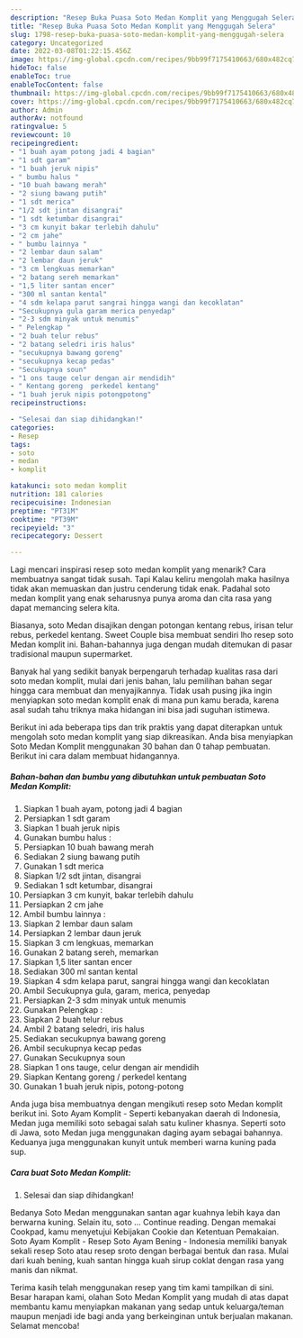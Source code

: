 ```yaml
---
description: "Resep Buka Puasa Soto Medan Komplit yang Menggugah Selera"
title: "Resep Buka Puasa Soto Medan Komplit yang Menggugah Selera"
slug: 1798-resep-buka-puasa-soto-medan-komplit-yang-menggugah-selera
category: Uncategorized
date: 2022-03-08T01:22:15.456Z
image: https://img-global.cpcdn.com/recipes/9bb99f7175410663/680x482cq70/soto-medan-komplit-foto-resep-utama.jpg
hideToc: false
enableToc: true
enableTocContent: false
thumbnail: https://img-global.cpcdn.com/recipes/9bb99f7175410663/680x482cq70/soto-medan-komplit-foto-resep-utama.jpg
cover: https://img-global.cpcdn.com/recipes/9bb99f7175410663/680x482cq70/soto-medan-komplit-foto-resep-utama.jpg
author: Admin
authorAv: notfound
ratingvalue: 5
reviewcount: 10
recipeingredient:
- "1 buah ayam potong jadi 4 bagian"
- "1 sdt garam"
- "1 buah jeruk nipis"
- " bumbu halus "
- "10 buah bawang merah"
- "2 siung bawang putih"
- "1 sdt merica"
- "1/2 sdt jintan disangrai"
- "1 sdt ketumbar disangrai"
- "3 cm kunyit bakar terlebih dahulu"
- "2 cm jahe"
- " bumbu lainnya "
- "2 lembar daun salam"
- "2 lembar daun jeruk"
- "3 cm lengkuas memarkan"
- "2 batang sereh memarkan"
- "1,5 liter santan encer"
- "300 ml santan kental"
- "4 sdm kelapa parut sangrai hingga wangi dan kecoklatan"
- "Secukupnya gula garam merica penyedap"
- "2-3 sdm minyak untuk menumis"
- " Pelengkap "
- "2 buah telur rebus"
- "2 batang seledri iris halus"
- "secukupnya bawang goreng"
- "secukupnya kecap pedas"
- "Secukupnya soun"
- "1 ons tauge celur dengan air mendidih"
- " Kentang goreng  perkedel kentang"
- "1 buah jeruk nipis potongpotong"
recipeinstructions:

- "Selesai dan siap dihidangkan!"
categories:
- Resep
tags:
- soto
- medan
- komplit

katakunci: soto medan komplit 
nutrition: 181 calories
recipecuisine: Indonesian
preptime: "PT31M"
cooktime: "PT39M"
recipeyield: "3"
recipecategory: Dessert

---
```



Lagi mencari inspirasi resep soto medan komplit yang menarik? Cara membuatnya sangat tidak susah. Tapi Kalau keliru mengolah maka hasilnya tidak akan memuaskan dan justru cenderung tidak enak. Padahal soto medan komplit yang enak seharusnya punya aroma dan cita rasa yang dapat memancing selera kita.


Biasanya, soto Medan disajikan dengan potongan kentang rebus, irisan telur rebus, perkedel kentang. Sweet Couple bisa membuat sendiri lho resep soto Medan komplit ini. Bahan-bahannya juga dengan mudah ditemukan di pasar tradisional maupun supermarket.

Banyak hal yang sedikit banyak berpengaruh terhadap kualitas rasa dari soto medan komplit, mulai dari jenis bahan, lalu pemilihan bahan segar hingga cara membuat dan menyajikannya. Tidak usah pusing jika ingin menyiapkan soto medan komplit enak di mana pun kamu berada, karena asal sudah tahu triknya maka hidangan ini bisa jadi suguhan istimewa.


Berikut ini ada beberapa tips dan trik praktis yang dapat diterapkan untuk mengolah soto medan komplit yang siap dikreasikan. Anda bisa menyiapkan Soto Medan Komplit menggunakan 30 bahan dan 0 tahap pembuatan. Berikut ini cara dalam membuat hidangannya.

<!--inarticleads1-->

##### Bahan-bahan dan bumbu yang dibutuhkan untuk pembuatan Soto Medan Komplit:

1. Siapkan 1 buah ayam, potong jadi 4 bagian
1. Persiapkan 1 sdt garam
1. Siapkan 1 buah jeruk nipis
1. Gunakan  bumbu halus :
1. Persiapkan 10 buah bawang merah
1. Sediakan 2 siung bawang putih
1. Gunakan 1 sdt merica
1. Siapkan 1/2 sdt jintan, disangrai
1. Sediakan 1 sdt ketumbar, disangrai
1. Persiapkan 3 cm kunyit, bakar terlebih dahulu
1. Persiapkan 2 cm jahe
1. Ambil  bumbu lainnya :
1. Siapkan 2 lembar daun salam
1. Persiapkan 2 lembar daun jeruk
1. Siapkan 3 cm lengkuas, memarkan
1. Gunakan 2 batang sereh, memarkan
1. Siapkan 1,5 liter santan encer
1. Sediakan 300 ml santan kental
1. Siapkan 4 sdm kelapa parut, sangrai hingga wangi dan kecoklatan
1. Ambil Secukupnya gula, garam, merica, penyedap
1. Persiapkan 2-3 sdm minyak untuk menumis
1. Gunakan  Pelengkap :
1. Siapkan 2 buah telur rebus
1. Ambil 2 batang seledri, iris halus
1. Sediakan secukupnya bawang goreng
1. Ambil secukupnya kecap pedas
1. Gunakan Secukupnya soun
1. Siapkan 1 ons tauge, celur dengan air mendidih
1. Siapkan  Kentang goreng / perkedel kentang
1. Gunakan 1 buah jeruk nipis, potong-potong


Anda juga bisa membuatnya dengan mengikuti resep soto Medan komplit berikut ini. Soto Ayam Komplit - Seperti kebanyakan daerah di Indonesia, Medan juga memiliki soto sebagai salah satu kuliner khasnya. Seperti soto di Jawa, soto Medan juga menggunakan daging ayam sebagai bahannya. Keduanya juga menggunakan kunyit untuk memberi warna kuning pada sup. 

<!--inarticleads2-->

##### Cara buat Soto Medan Komplit:


1. Selesai dan siap dihidangkan!

Bedanya Soto Medan menggunakan santan agar kuahnya lebih kaya dan berwarna kuning. Selain itu, soto … Continue reading. Dengan memakai Cookpad, kamu menyetujui Kebijakan Cookie dan Ketentuan Pemakaian. Soto Ayam Komplit - Resep Soto Ayam Bening - Indonesia memiliki banyak sekali resep Soto atau resep sroto dengan berbagai bentuk dan rasa. Mulai dari kuah bening, kuah santan hingga kuah sirup coklat dengan rasa yang manis dan nikmat. 

Terima kasih telah menggunakan resep yang tim kami tampilkan di sini. Besar harapan kami, olahan Soto Medan Komplit yang mudah di atas dapat membantu kamu menyiapkan makanan yang sedap untuk keluarga/teman maupun menjadi ide bagi anda yang berkeinginan untuk berjualan makanan. Selamat mencoba!
